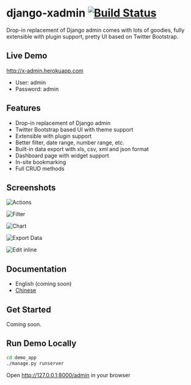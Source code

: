 django-xadmin [![Build Status](https://travis-ci.org/sshwsfc/django-xadmin.png?branch=master)](https://travis-ci.org/sshwsfc/django-xadmin)
==============

Drop-in replacement of Django admin comes with lots of goodies, fully extensible with plugin support, pretty UI based on Twitter Bootstrap.

Live Demo
----

http://x-admin.herokuapp.com

* User: admin
* Password: admin

Features
--------

* Drop-in replacement of Django admin
* Twitter Bootstrap based UI with theme support
* Extensible with plugin support
* Better filter, date range, number range, etc.
* Built-in data export with xls, csv, xml and json format
* Dashboard page with widget support
* In-site bookmarking
* Full CRUD methods


Screenshots
-----------

![Actions](https://raw.github.com/sshwsfc/django-xadmin/docs-chinese/doc/images/plugins/action.png)

![Filter](https://raw.github.com/sshwsfc/django-xadmin/docs-chinese/doc/images/plugins/filter.png)

![Chart](https://raw.github.com/sshwsfc/django-xadmin/docs-chinese/doc/images/plugins/chart.png)

![Export Data](https://raw.github.com/sshwsfc/django-xadmin/docs-chinese/doc/images/plugins/export.png)

![Edit inline](https://raw.github.com/sshwsfc/django-xadmin/docs-chinese/doc/images/plugins/editable.png)


Documentation
--------

* English (coming soon)
* [Chinese](https://xadmin.readthedocs.org/en/latest/index.html)


Get Started
-----------

Coming soon.


Run Demo Locally
---------

```bash
cd demo_app
./manage.py runserver
```

Open http://127.0.0.1:8000/admin in your browser

